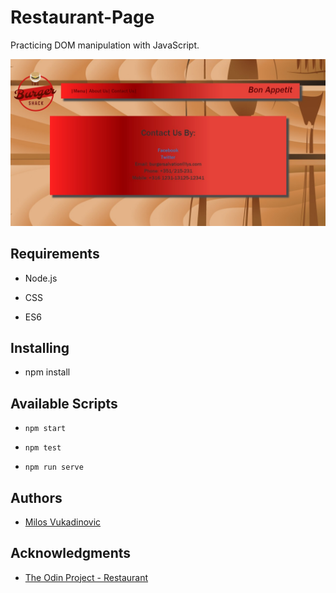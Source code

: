 # Restaurant-Page
  Practicing DOM manipulation with JavaScript.
  
  ![Alt text](/src/css/ss.jpg)

  ## Requirements

- Node.js

- CSS

- ES6

## Installing

- npm install

## Available Scripts

- `npm start`

- `npm test`

- `npm run serve`

## Authors

- [Milos Vukadinovic](https://github.com/milosvukadinovic)

## Acknowledgments

* [The Odin Project - Restaurant](https://www.theodinproject.com/courses/javascript/lessons/restaurant-page)
